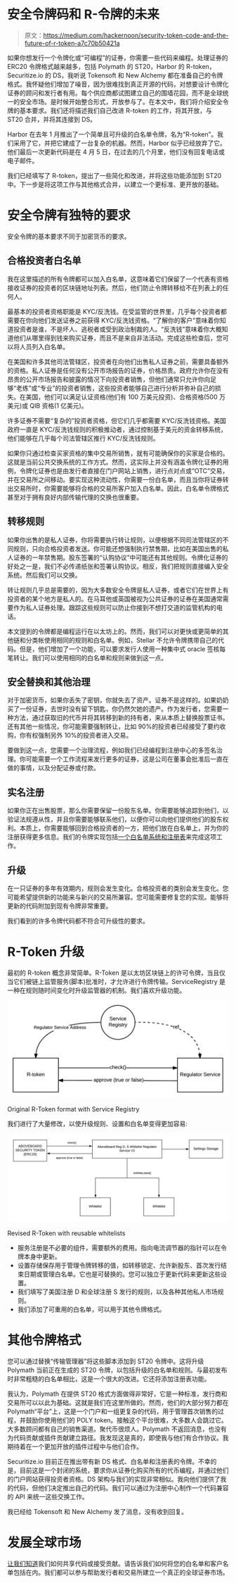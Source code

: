 # 安全令牌码和 R-令牌的未来

> 原文：<https://medium.com/hackernoon/security-token-code-and-the-future-of-r-token-a7c70b50421a>

如果你想发行一个令牌化或“可编程”的证券，你需要一些代码来编程。处理证券的 ERC20 令牌格式越来越多，包括 Polymath 的 ST20，Harbor 的 R-token，Securitize.io 的 DS，我听说 Tokensoft 和 New Alchemy 都在准备自己的令牌格式。我怀疑他们增加了噪音，因为很难找到真正开源的代码，对想要设计令牌化证券的顾问和发行者有用。每个供应商都试图建立自己的围墙花园，而不是全球统一的安全市场。是时候开始整合形式，开放参与了。在本文中，我们将介绍安全令牌的基本要求。我们还将描述我们自己改进 R-token 的工作，将其开放，与 ST20 合并，并将其连接到 DS。

Harbor 在去年 1 月推出了一个简单且可升级的白名单令牌，名为“R-token”。我们采用了它，并把它建成了一台复杂的机器。然而，Harbor 似乎已经放弃了它。他们最后一次更新代码是在 4 月 5 日，在过去的几个月里，他们没有回复电话或电子邮件。

我们已经填写了 R-token，提出了一些简化和改进，并将这些功能添加到 ST20 中。下一步是将这项工作与其他格式合并，以建立一个更标准、更开放的基础。

# 安全令牌有独特的要求

安全令牌的基本要求不同于加密货币的要求。

## 合格投资者白名单

我在这里描述的所有令牌都可以加入白名单，这意味着它们保留了一个代表有资格接收证券的投资者的区块链地址列表。然后，他们防止令牌转移给不在列表上的任何人。

最基本的投资者资格职能是 KYC/反洗钱。在受监管的世界里，几乎每个投资者都需要在你向他们发送证券之前获得 KYC/反洗钱资格。“了解你的客户”意味着你知道投资者是谁，不是坏人、逃税者或受到政治制裁的人。“反洗钱”意味着你大概知道他们从哪里得到钱来购买证券，而且不是来自非法活动。完成这些检查后，您可以将人员列入白名单。

在美国和许多其他司法管辖区，投资者在向他们出售私人证券之前，需要具备额外的资格。私人证券是任何没有公开市场报告的证券，价格昂贵。政府允许你在没有昂贵的公开市场报告和披露的情况下向投资者销售，但他们通常只允许你向足够“老练”或“专业”的投资者销售，这些投资者能够自己进行分析并弥补自己的损失。在美国，他们可以满足认证资格(他们有 100 万美元投资)、合格资格(500 万美元)或 QIB 资格(1 亿美元)。

许多证券不需要“复杂的”投资者资格，但它们几乎都需要 KYC/反洗钱资格。美国政府一直是 KYC/反洗钱规则的积极推动者，通过控制基于美元的资金转移系统，他们能够在几乎每个司法管辖区推行 KYC/反洗钱规则。

如果你只通过检查买家资格的集中交易所销售，就有可能确保你的买家是合格的。这就是当前公共交换系统的工作方式。然而，这实际上并没有涵盖令牌化证券的用例，令牌化证券也是由发行者直接在门户网站上销售，进行点对点或“OTC”交易，并在交易所之间移动。要实现这种流动性，你需要一份白名单，而且当你将证券转出交易所时，你需要能够将合格的交易所客户加入白名单。因此，白名单令牌格式甚至对于拥有良好内部传输代理的交换也很重要。

## 转移规则

如果你出售的是私人证券，你将需要执行转让规则，以便根据不同司法管辖区的不同规则，只向合格投资者发送。你可能还想强制执行禁售期，比如在美国出售的私人证券的一年禁售期。股东签署的“认购协议”中可能还有其他规则。令牌化证券的好处之一是，我们不必传递纸张和签署认购协议。相反，我们把规则直接编入安全系统。然后我们可以交换。

转让规则几乎总是需要的，因为大多数安全令牌是私人证券，或者它们在世界上有投资者的某个地方是私人的。在马耳他或英国被视为公共证券的证券在美国通常需要作为私人证券处理。跟踪这些规则可以防止你接到不想打交道的监管机构的电话。

本文提到的令牌都是编程运行在以太坊上的。然而，我们可以对更快或更简单的其他链和分类帐使用相同的规则和白名单。例如，Stellar 不允许令牌携带自己的代码。但是，他们增加了一个功能，可以要求发行人使用一种集中式 oracle 签核每笔转让。我们可以使用相同的白名单和规则来做到这一点。

## 安全替换和其他治理

对于加密货币，如果你丢失了密钥，你就失去了资产。证券不是这样的。如果奶奶买了一份证券，去世时没有留下钥匙，你仍然欠她的遗产。作为发行者，您需要一种方法，通过获取旧的代币并将其转移到新的持有者，来从本质上替换股票证书。还有其他一些情况，你可能需要强制转让，比如 90%的投资者已经接受了要约收购，你有权强制另外 10%的投资者进入交易。

要做到这一点，您需要一个治理流程，例如我们已经编程到注册中心的多签名治理。你可能需要一个工作流程来发行更多的证券，这是公司在董事会批准后一直在做的事情，以及分配证券或付款。

## 实名注册

如果你正在出售股票，那么你需要保留一份股东名单。你需要能够追踪到他们，以验证法规遵从性，并且你需要能够联系他们，以便你可以向他们提供他们的股东权利。本质上，你需要能够回到合格投资者的一方，把他们放在白名单上，并为你的注册获得更多信息。我们的令牌实现包括[一个白名单系统和注册表](http://www.aboveboard.ai/shareholder-registry)来完成这项工作。

## 升级

在一只证券的多年有效期内，规则会发生变化。合格投资者的类别会发生变化。您可能希望提供新的功能来与新兴的交易所兼容。您可能需要修复您的实现。能够将更新的代码附加到现有令牌非常重要。

我们看到的许多令牌代码都不符合可升级性的要求。

# R-Token 升级

最初的 R-token 概念非常简单。R-Token 是以太坊区块链上的许可令牌，当且仅当它们被链上监管服务(脚本)批准时，才允许进行令牌传输。ServiceRegistry 是一种在规则随时间变化时升级监管器的机制。我们喜欢升级功能。

![](img/d61ea447d2a36a191e8aa21f6cd09c58.png)

Original R-Token format with Service Registry

我们进行了大量修改，以使升级规则、设置和白名单变得更加容易:

![](img/326b59fb9172b7c93efb3e17b471b7a9.png)

Revised R-Token with reusable whitelists

*   服务注册是不必要的组件，需要额外的费用。指向电流调节器的指针可以在令牌本身中更新。
*   设置存储保存用于管理令牌转移的值，如转移锁定、允许新股东、首次发行结束日期或管理白名单。它也是可替换的。您可以独立于更新代码来更新这些设置。
*   我们填写了美国注册 D 和全球注册 S 发行的规则，以及各种其他私人市场规则。
*   我们添加了可重用的白名单，可以用于其他令牌格式。

# 其他令牌格式

您可以通过替换“传输管理器”将这些脚本添加到 ST20 令牌中。这将升级 Polymath 当前正在生成的 ST20 令牌，以包括升级的白名单和规则。与最初发布时非常粗糙的白名单相比，这是一个很大的改进。它还将添加注册表功能。

我认为，Polymath 在提供 ST20 格式方面做得非常好，它是一种标准，发行商和交易所可以以此为基础。这就是我们在这里所做的。然而，他们的大部分努力都在 Polymath“平台”上，这是一个门户和一组更复杂的代码，用于管理首次销售的过程，并鼓励你使用他们的 POLY token。接触这个平台很难，大多数人会跳过它。大多数顾问都有自己的销售渠道。聚代币很烦人。Polymath 不返回消息，也没有为代码贡献或插件贡献建立路径。我发现这是真的，即使我与他们有合作协议。我期待着在一个更加开放的插件过程中与他们合作。

Securitize.io 目前正在推出带有新 DS 格式、白名单和注册表的令牌。不幸的是，目前这是一个封闭的系统，要求你从证券化购买所有的代币编程，并通过他们的门户网站获得投资者资格。DS 架构与我们的实现非常相似。我向他们提供了我的代码，但他们决定推出自己的代码。我们可以通过为注册中心制作一个代码兼容的 API 来统一这些交换工作。

我已经给 Tokensoft 和 New Alchemy 发了消息，没有收到回复。

# 发展全球市场

[让我们知道](https://t.me/aboveboard)我们如何共享代码或接受贡献。请告诉我们如何将您的白名单和客户名单包括在内。我们都可以参与帮助发行者和交易所建立一个真正的全球证券市场。